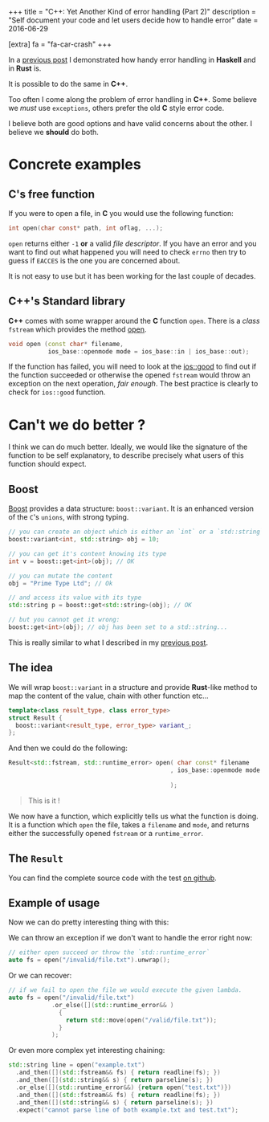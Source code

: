 +++
title = "C++: Yet Another Kind of error handling (Part 2)"
description = "Self document your code and let users decide how to handle error"
date = 2016-06-29

[extra]
fa = "fa-car-crash"
+++

In a [previous post](@/blog/yet-another-error-handling.md) I
demonstrated how handy error handling in **Haskell** and in **Rust** is.

It is possible to do the same in **C++**.

Too often I come along the problem of error handling in **C++**. Some believe
we *must* use `exceptions`, others prefer the old **C** style error code.

I believe both are good options and have valid concerns about the other. I
believe we **should** do both.

<!-- more -->

# Concrete examples

## C's free function

If you were to open a file, in **C** you would use the following function:

```C
int open(char const* path, int oflag, ...);
```

`open` returns either `-1` **or** a valid _file descriptor_. If you have an
error and you want to find out what happened you will need to check `errno`
then try to guess if `EACCES` is the one you are concerned about.

It is not easy to use but it has been working for the last couple of decades.

## C++'s Standard library

**C++** comes with some wrapper around the **C** function `open`. There is a
*class* `fstream` which provides the method
[open](http://www.cplusplus.com/reference/fstream/fstream/open/).

```C++
void open (const char* filename,
           ios_base::openmode mode = ios_base::in | ios_base::out);
```

If the function has failed, you will need to look at the
[ios::good](http://www.cplusplus.com/reference/ios/ios/good/) to find out if the
function succeeded or otherwise the opened `fstream` would throw an exception on
the next operation, _fair enough_. The best practice is clearly to check for
`ios::good` function.

# Can't we do better ?

I think we can do much better. Ideally, we would like the signature of the
function to be self explanatory, to describe precisely what users of this
function should expect.

## Boost

[Boost](//boost.org) provides a data structure: `boost::variant`. It is an
enhanced version of the `C`'s `unions`, with strong typing.

```c++
// you can create an object which is either an `int` or a `std::string`
boost::variant<int, std::string> obj = 10;

// you can get it's content knowing its type
int v = boost::get<int>(obj); // OK

// you can mutate the content
obj = "Prime Type Ltd"; // Ok

// and access its value with its type
std::string p = boost::get<std::string>(obj); // OK

// but you cannot get it wrong:
boost::get<int>(obj); // obj has been set to a std::string...
```

This is really similar to what I described in my
[previous post](2016-06-11-yet-another-error-handling.html).

## The idea

We will wrap `boost::variant` in a structure and provide **Rust**-like
method to map the content of the value, chain with other function etc...

```c++
template<class result_type, class error_type>
struct Result {
  boost::variant<result_type, error_type> variant_;
};
```

And then we could do the following:

```C++
Result<std::fstream, std::runtime_error> open( char const* filename
                                             , ios_base::openmode mode = ios_base::in
                                                                       | ios_base::out
                                             );
```

> This is it !

We now have a function, which explicitly tells us what the function is doing.
It is a function which `open` the file, takes a `filename` and `mode`, and
returns either the successfully opened `fstream` or a `runtime_error`.

## The `Result`

You can find the complete source code with the test
[on github](//github.com/nicolasdp/result).

## Example of usage

Now we can do pretty interesting thing with this:

We can throw an exception if we don't want to handle the error right now:

```C++
// either open succeed or throw the `std::runtime_error`
auto fs = open("/invalid/file.txt").unwrap();
```

Or we can recover:

```C++
// if we fail to open the file we would execute the given lambda.
auto fs = open("/invalid/file.txt")
            .or_else([](std::runtime_error&& )
              {
                return std::move(open("/valid/file.txt"));
              }
            );
```

Or even more complex yet interesting chaining:

```C++
std::string line = open("example.txt")
  .and_then([](std::fstream&& fs) { return readline(fs); })
  .and_then([](std::string&& s) { return parseline(s); })
  .or_else([](std::runtime_error&&) {return open("test.txt")})
  .and_then([](std::fstream&& fs) { return readline(fs); })
  .and_then([](std::string&& s) { return parseline(s); })
  .expect("cannot parse line of both example.txt and test.txt");
```
